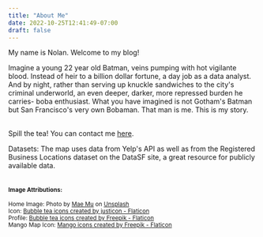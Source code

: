 ```yaml
---
title: "About Me"
date: 2022-10-25T12:41:49-07:00
draft: false
---
```

My name is Nolan. Welcome to my blog!

Imagine a young 22 year old Batman, veins pumping with hot vigilante blood. Instead of heir to a billion dollar fortune, a day job as a data analyst. And by night, rather than serving up knuckle sandwiches to the city's criminal underworld, an even deeper, darker, more repressed burden he carries- boba enthusiast. What you have imagined is not Gotham's Batman but San Francisco's very own Bobaman. That man is me. This is my story.
<br><br>

[//]: # (<figure>)

[//]: # (  <img src="/img/about/bobaman.png" alt="bobaman" style="width:75%; border-radius: 20px;">)

[//]: # (  <figcaption>The Bobaman in action &#40;deep focus&#41;</figcaption>)

[//]: # (</figure>)
Spill the tea! You can contact me <a href="/contact">here</a>.
<br>

Datasets: The map uses data from Yelp's API as well as from the Registered Business Locations dataset on the DataSF site, a great resource for publicly available data.
<br><br>
<small>
#### Image Attributions:
Home Image:
Photo by 
<a href="https://unsplash.com/@picoftasty?utm_source=unsplash&utm_medium=referral&utm_content=creditCopyText">Mae Mu</a> on <a href="https://unsplash.com/s/photos/milk-tea?utm_source=unsplash&utm_medium=referral&utm_content=creditCopyText">Unsplash</a><br>
Icon:
<a href="https://www.flaticon.com/free-icons/bubble-tea" title="bubble tea icons">Bubble tea icons created by justicon - Flaticon</a>
<br>Profile: <a href="https://www.flaticon.com/free-icons/bubble-tea" title="bubble tea icons">Bubble tea icons created by Freepik - Flaticon</a>
<br>Mango Map Icon: <a href="https://www.flaticon.com/free-icons/mango" title="mango icons">Mango icons created by Freepik - Flaticon</a>
</small>